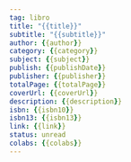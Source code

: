```yaml
---
tag: libro
title: "{{title}}"
subtitle: "{{subtitle}}"
author: {{author}}
category: {{category}}
subject: {{subject}}
publish: {{publishDate}}
publisher: {{publisher}}
totalPage: {{totalPage}}
coverUrl: {{coverUrl}}
description: {{description}}
isbn: {{isbn10}} 
isbn13: {{isbn13}} 
link: {{link}}
status: unread
colabs: {{colabs}}
---
```


